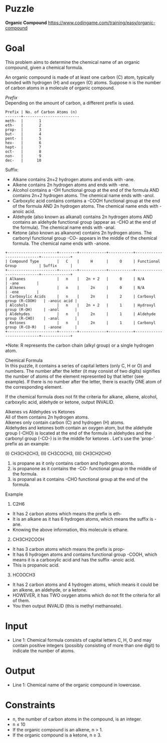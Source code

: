# Puzzle
**Organic Compound** https://www.codingame.com/training/easy/organic-compound

# Goal
This problem aims to determine the chemical name of an organic compound, given a chemical formula.

An organic compound is made of at least one carbon (C) atom, typically bonded with hydrogen (H) and oxygen (O) atoms. Suppose n is the number of carbon atoms in a molecule of organic compound.

*Prefix*  
Depending on the amount of carbon, a different prefix is used.  
```
Prefix | No. of Carbon Atoms (n)
-------+-------------------------
meth-  |       1       
eth-   |       2       
prop-  |       3       
but-   |       4       
pent-  |       5       
hex-   |       6       
hept-  |       7       
oct-   |       8       
non-   |       9       
dec-   |      10    
```

Suffix:  
- Alkane contains 2n+2 hydrogen atoms and ends with -ane.
- Alkene contains 2n hydrogen atoms and ends with -ene.
- Alcohol contains a -OH functional group at the end of the formula AND contains 2n+2 hydrogen atoms. The chemical name ends with -anol.
- Carboxylic acid contains contains a -COOH functional group at the end of the formula AND 2n hydrogen atoms. The chemical name ends with -anoic acid.
- Aldehyde (also known as alkanal) contains 2n hydrogen atoms AND contains an aldehyde functional group (appear as -CHO at the end of the formula). The chemical name ends with -anal.
- Ketone (also known as alkanone) contains 2n hydrogen atoms. The carbonyl functional group -CO- appears in the middle of the chemical formula. The chemical name ends with -anone.
```
+----------------------+--------+------------+-----------+---------------------------+-------------+
| Compound Type        |   C    |     H      |     O     | Functional Group          | Suffix      |
+----------------------+--------+------------+-----------+---------------------------+-------------+
| Alkanes              |   n    |   2n + 2   |     0     | N/A                       | -ane        | 
| Alkenes              |   n    |     2n     |     0     | N/A                       | -ene        | 
| Carboxylic Acids     |   n    |     2n     |     2     | Carboxyl group (R-COOH)   | -anoic acid | 
| Alcohols             |   n    |   2n + 2   |     1     | Hydroxyl group (R-OH)     | -anol       | 
| Aldehydes            |   n    |     2n     |     1     | Aldehyde group (R-CHO)    | -anal       | 
| Ketones              |   n    |     2n     |     1     | Carbonyl group (R-CO-R)   | -anone      | 
+----------------------+--------+------------+-----------+---------------------------+-------------+
```

*Note: R represents the carbon chain (alkyl group) or a single hydrogen atom.

Chemical Formula  
In this puzzle, it contains a series of capital letters (only C, H or O) and numbers. The number after the letter (it may consist of two digits) signifies the number of atoms of the element represented by that letter (see example). If there is no number after the letter, there is exactly ONE atom of the corresponding element.

If the chemical formula does not fit the criteria for alkane, alkene, alcohol, carboxylic acid, aldehyde or ketone, output INVALID.

Alkenes vs Aldehydes vs Ketones  
All of them contains 2n hydrogen atoms.  
Alkenes only contain carbon (C) and hydrogen (H) atoms.  
Aldehydes and ketones both contain an oxygen atom, but the aldehyde group (-CHO) is located at the end of the formula in aldehydes and the carbonyl group (-CO-) is in the middle for ketones . Let's use the 'prop-' prefix as an example:  

(I) CH3CH2CH3, (II) CH3COCH3, (III) CH3CH2CHO  
1) is propane as it only contains carbon and hydrogen atoms.
2) is propanone as it contains the -CO- functional group in the middle of the formula.
3) is propanal as it contains -CHO functional group at the end of the formula.

Example

1. C2H6  
- It has 2 carbon atoms which means the prefix is eth-
- It is an alkane as it has 6 hydrogen atoms, which means the suffix is -ane.
- Knowing the above information, this molecule is ethane.

2. CH3CH2COOH  
- It has 3 carbon atoms which means the prefix is prop-
- It has 6 hydrogen atoms and contains functional group -COOH, which means it is a carboxylic acid and has the suffix -anoic acid.
- This is propanoic acid.

3. HCOOCH3  
- It has 2 carbon atoms and 4 hydrogen atoms, which means it could be an alkene, an aldehyde, or a ketone.
- HOWEVER, it has TWO oxygen atoms which do not fit the criteria for all of them.
- You then output INVALID (this is methyl methanoate).
  
# Input
* Line 1: Chemical formula consists of capital letters C, H, O and may contain positive integers (possibly consisting of more than one digit) to indicate the number of atoms.

# Output
* Line 1: Chemical name of the organic compound in lowercase.

# Constraints
* n, the number of carbon atoms in the compound, is an integer.
* n ≤ 10
* If the organic compound is an alkene, n > 1.
* If the organic compound is a ketone, n ≥ 3.
